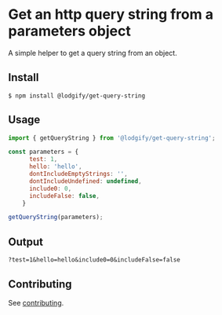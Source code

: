 # Get an http query string from a parameters object

A simple helper to get a query string from an object.

## Install

`$ npm install @lodgify/get-query-string`

## Usage
```js
import { getQueryString } from '@lodgify/get-query-string';

const parameters = {
      test: 1,
      hello: 'hello',
      dontIncludeEmptyStrings: '',
      dontIncludeUndefined: undefined,
      include0: 0,
      includeFalse: false,
    }

getQueryString(parameters);
```

## Output

`?test=1&hello=hello&include0=0&includeFalse=false`

## Contributing

See [contributing](https://github.com/lodgify/get-query-string/blob/master/docs/CONTRIBUTING.md).
